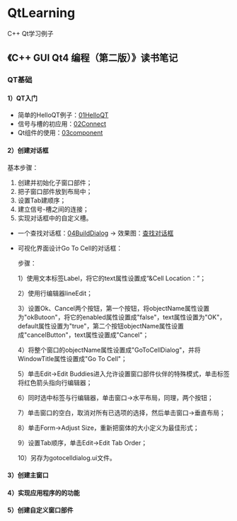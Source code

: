 # QtLearning
C++ Qt学习例子

## 《C++ GUI Qt4 编程（第二版）》读书笔记
### QT基础
#### 1）QT入门
- 简单的HelloQT例子：[01HelloQT](https://github.com/theRunCom/QtLearning/tree/main/01HelloQT)
- 信号与槽的初应用：[02Connect](https://github.com/theRunCom/QtLearning/tree/main/02Connect)
- Qt组件的使用：[03component](https://github.com/theRunCom/QtLearning/tree/main/03component)
#### 2）创建对话框
基本步骤：

1. 创建并初始化子窗口部件；
2. 把子窗口部件放到布局中；
3. 设置Tab建顺序；
4. 建立信号-槽之间的连接；
5. 实现对话框中的自定义槽。
- 一个查找对话框：[04BuildDialog](https://github.com/theRunCom/QtLearning/tree/main/04BuidDialog)
-> 效果图：[查找对话框](https://github.com/theRunCom/QtLearning/blob/main/images/04.png)
- 可视化界面设计Go To Cell的对话框：

  步骤：
  
    1）使用文本标签Label，将它的text属性设置成“&Cell Location：”；
    
    2）使用行编辑器lineEdit；
    
    3）设置Ok、Cancel两个按钮，第一个按钮，将objectName属性设置为"okButoon"，将它的enabled属性设置成"false"，text属性设置为"OK"，default属性设置为"true"，第二个按钮objectName属性设置成"cancelButton"，text属性设置成"Cancel"；
    
    4）将整个窗口的objectName属性设置成"GoToCellDialog"，并将WindowTitle属性设置成"Go To Cell"；
    
    5）单击Edit->Edit Buddies进入允许设置窗口部件伙伴的特殊模式，单击标签将红色箭头指向行编辑器；
    
    6）同时选中标签与行编辑器，单击窗口->水平布局，同理，两个按钮；
    
    7）单击窗口的空白，取消对所有已选项的选择，然后单击窗口->垂直布局；
    
    8）单击Form->Adjust Size，重新把窗体的大小定义为最佳形式；
    
    9）设置Tab顺序，单击Edit->Edit Tab Order；
    
    10）另存为gotocelldialog.ui文件。
#### 3）创建主窗口
#### 4）实现应用程序的的功能
#### 5）创建自定义窗口部件
